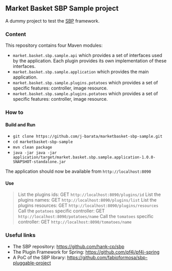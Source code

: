 ## Market Basket SBP Sample project

A dummy project to test the [SBP](https://github.com/hank-cp/sbp) framework.

### Content

This repository contains four Maven modules:
* `market.basket.sbp.sample.api` which provides a set of interfaces used by the application. Each plugin provides its own implementation of these interfaces.
* `market.basket.sbp.sample.application` which provides the main application.
* `market.basket.sbp.sample.plugins.potatoes` which provides a set of specific features: controller, image resource.
* `market.basket.sbp.sample.plugins.potatoes` which provides a set of specific features: controller, image resource.

### How to

#### Build and Run

* `git clone https://github.com/j-barata/marketbasket-sbp-sample.git`
* `cd marketbasket-sbp-sample`
* `mvn clean package`
* `java -jar java -jar application/target/market.basket.sbp.sample.application-1.0.0-SNAPSHOT-standalone.jar`

The application should now be available from `http://localhost:8090`

#### Use

> List the plugins ids: GET `http://localhost:8090/plugins/id`
> List the plugins names: GET `http://localhost:8090/plugins/list`
> List the plugins resources: GET `http://localhost:8090/plugins/resources`
> Call the `potatoes` specific controller: GET `http://localhost:8090/potatoes/name`
> Call the `tomatoes` specific controller: GET `http://localhost:8090/tomatoes/name`

### Useful links

* The SBP repository: https://github.com/hank-cp/sbp
* The Plugin Framework for Spring: https://github.com/pf4j/pf4j-spring
* A PoC of the SBP library: https://github.com/fabioformosa/sbp-pluggable-project
